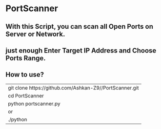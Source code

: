 # PortScanner

With this Script, you can scan all Open Ports on Server or Network.
----------------
just enough Enter Target IP Address and Choose Ports Range.
----------------

How to use?
---------------
<table>
    <tr>
        <td>git clone https://github.com/Ashkan-Z9//PortScanner.git</td>
    </tr>
    <tr>
        <td>cd PortScanner</td>
    </tr>
    <tr>
        <td>python portscanner.py</td>
    </tr>
    <tr>
         <td>or</td>
    </tr>
    <tr>
        <td>./python</td>
    </tr>
</table>

